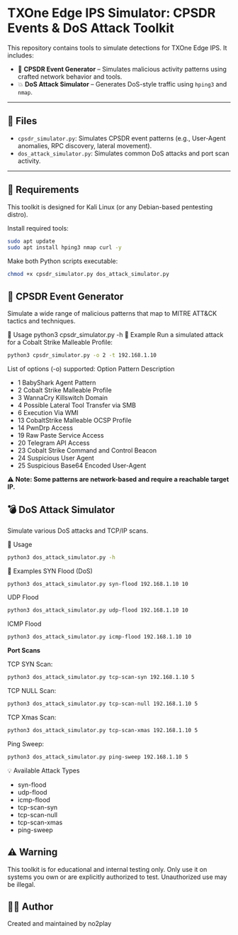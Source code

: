 # TXOne Edge IPS Simulator: CPSDR Events & DoS Attack Toolkit

This repository contains tools to simulate detections for TXOne Edge IPS. It includes:

- 🧠 **CPSDR Event Generator** – Simulates malicious activity patterns using crafted network behavior and tools.
- 💥 **DoS Attack Simulator** – Generates DoS-style traffic using `hping3` and `nmap`.

---

## 📂 Files

- `cpsdr_simulator.py`: Simulates CPSDR event patterns (e.g., User-Agent anomalies, RPC discovery, lateral movement).
- `dos_attack_simulator.py`: Simulates common DoS attacks and port scan activity.

---

## 🔧 Requirements

This toolkit is designed for Kali Linux (or any Debian-based pentesting distro).

Install required tools:

```bash
sudo apt update
sudo apt install hping3 nmap curl -y
```

Make both Python scripts executable:
```bash
chmod +x cpsdr_simulator.py dos_attack_simulator.py
```

## 🚨 CPSDR Event Generator

Simulate a wide range of malicious patterns that map to MITRE ATT&CK tactics and techniques.

📌 Usage
python3 cpsdr_simulator.py -h
🧪 Example
Run a simulated attack for a Cobalt Strike Malleable Profile:

```bash
python3 cpsdr_simulator.py -o 2 -t 192.168.1.10
```

List of options (-o) supported:
Option	Pattern Description
- 1	BabyShark Agent Pattern
- 2	Cobalt Strike Malleable Profile
- 3	WannaCry Killswitch Domain
- 4	Possible Lateral Tool Transfer via SMB
- 6	Execution Via WMI
- 13	CobaltStrike Malleable OCSP Profile
- 14	PwnDrp Access
- 19	Raw Paste Service Access
- 20	Telegram API Access
- 23	Cobalt Strike Command and Control Beacon
- 24	Suspicious User Agent
- 25	Suspicious Base64 Encoded User-Agent

⚠️ **Note: Some patterns are network-based and require a reachable target IP.**

## 💣 DoS Attack Simulator

Simulate various DoS attacks and TCP/IP scans.

📌 Usage
```bash
python3 dos_attack_simulator.py -h
```

🧪 Examples
SYN Flood (DoS)
```bash
python3 dos_attack_simulator.py syn-flood 192.168.1.10 10
```
UDP Flood
```bash
python3 dos_attack_simulator.py udp-flood 192.168.1.10 10
```
ICMP Flood
```bash
python3 dos_attack_simulator.py icmp-flood 192.168.1.10 10
```

**Port Scans**

TCP SYN Scan:
```bash
python3 dos_attack_simulator.py tcp-scan-syn 192.168.1.10 5
```
TCP NULL Scan:
```bash
python3 dos_attack_simulator.py tcp-scan-null 192.168.1.10 5
```
TCP Xmas Scan:
```bash
python3 dos_attack_simulator.py tcp-scan-xmas 192.168.1.10 5
```
Ping Sweep:
```bash
python3 dos_attack_simulator.py ping-sweep 192.168.1.10 5
```

💡 Available Attack Types
- syn-flood
- udp-flood
- icmp-flood
- tcp-scan-syn
- tcp-scan-null
- tcp-scan-xmas
- ping-sweep

## ⚠️ Warning

This toolkit is for educational and internal testing only. Only use it on systems you own or are explicitly authorized to test. Unauthorized use may be illegal.

## 👨‍💻 Author

Created and maintained by no2play

